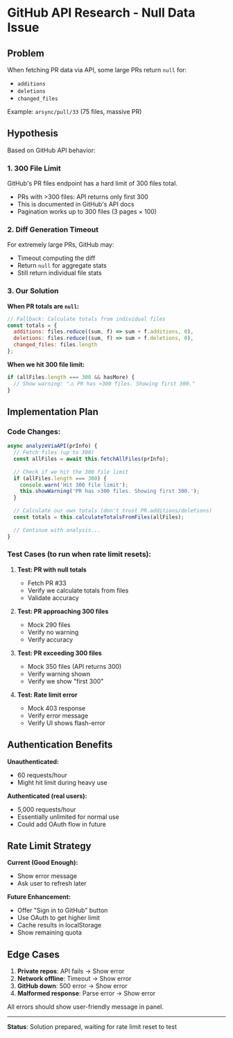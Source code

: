 # GitHub API Research - Null Data Issue

## Problem

When fetching PR data via API, some large PRs return `null` for:
- `additions` 
- `deletions`
- `changed_files`

Example: `arsync/pull/33` (75 files, massive PR)

## Hypothesis

Based on GitHub API behavior:

### 1. **300 File Limit**
GitHub's PR files endpoint has a hard limit of 300 files total.
- PRs with >300 files: API returns only first 300
- This is documented in GitHub's API docs
- Pagination works up to 300 files (3 pages × 100)

### 2. **Diff Generation Timeout**
For extremely large PRs, GitHub may:
- Timeout computing the diff
- Return `null` for aggregate stats
- Still return individual file stats

### 3. **Our Solution**

**When PR totals are `null`:**
```javascript
// Fallback: Calculate totals from individual files
const totals = {
  additions: files.reduce((sum, f) => sum + f.additions, 0),
  deletions: files.reduce((sum, f) => sum + f.deletions, 0),
  changed_files: files.length
};
```

**When we hit 300 file limit:**
```javascript
if (allFiles.length === 300 && hasMore) {
  // Show warning: "⚠️ PR has >300 files. Showing first 300."
}
```

## Implementation Plan

### Code Changes:

```javascript
async analyzeViaAPI(prInfo) {
  // Fetch files (up to 300)
  const allFiles = await this.fetchAllFiles(prInfo);
  
  // Check if we hit the 300 file limit
  if (allFiles.length === 300) {
    console.warn('Hit 300 file limit');
    this.showWarning('PR has >300 files. Showing first 300.');
  }
  
  // Calculate our own totals (don't trust PR.additions/deletions)
  const totals = this.calculateTotalsFromFiles(allFiles);
  
  // Continue with analysis...
}
```

### Test Cases (to run when rate limit resets):

1. **Test: PR with null totals**
   - Fetch PR #33
   - Verify we calculate totals from files
   - Validate accuracy

2. **Test: PR approaching 300 files**
   - Mock 290 files
   - Verify no warning
   - Verify accuracy

3. **Test: PR exceeding 300 files**
   - Mock 350 files (API returns 300)
   - Verify warning shown
   - Verify we show "first 300"

4. **Test: Rate limit error**
   - Mock 403 response
   - Verify error message
   - Verify UI shows flash-error

## Authentication Benefits

**Unauthenticated:**
- 60 requests/hour
- Might hit limit during heavy use

**Authenticated (real users):**
- 5,000 requests/hour
- Essentially unlimited for normal use
- Could add OAuth flow in future

## Rate Limit Strategy

**Current (Good Enough):**
- Show error message
- Ask user to refresh later

**Future Enhancement:**
- Offer "Sign in to GitHub" button
- Use OAuth to get higher limit
- Cache results in localStorage
- Show remaining quota

## Edge Cases

1. **Private repos**: API fails → Show error
2. **Network offline**: Timeout → Show error
3. **GitHub down**: 500 error → Show error
4. **Malformed response**: Parse error → Show error

All errors should show user-friendly message in panel.

---

**Status**: Solution prepared, waiting for rate limit reset to test

